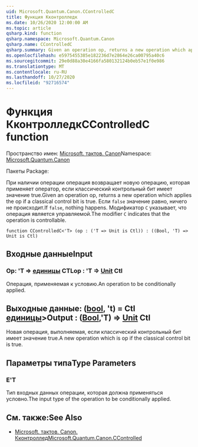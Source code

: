 ```yaml
---
uid: Microsoft.Quantum.Canon.CControlledC
title: Функция Кконтролледк
ms.date: 10/26/2020 12:00:00 AM
ms.topic: article
qsharp.kind: function
qsharp.namespace: Microsoft.Quantum.Canon
qsharp.name: CControlledC
qsharp.summary: Given an operation op, returns a new operation which applies the op if a classical control bit is true. If `false`, nothing happens. The modifier `C` indicates that the operation is controllable.
ms.openlocfilehash: e5975455385e182236d7e2864e26ca00795a40c6
ms.sourcegitcommit: 29e0d88a30e4166fa580132124b0eb57e1f0e986
ms.translationtype: MT
ms.contentlocale: ru-RU
ms.lasthandoff: 10/27/2020
ms.locfileid: "92716574"
---
```

# <a name="ccontrolledc-function"></a><span data-ttu-id="ef9c9-102">Функция Кконтролледк</span><span class="sxs-lookup"><span data-stu-id="ef9c9-102">CControlledC function</span></span>

<span data-ttu-id="ef9c9-103">Пространство имен: [Microsoft. тактов. Canon](xref:Microsoft.Quantum.Canon)</span><span class="sxs-lookup"><span data-stu-id="ef9c9-103">Namespace: [Microsoft.Quantum.Canon](xref:Microsoft.Quantum.Canon)</span></span>

<span data-ttu-id="ef9c9-104">Пакеты [](https://nuget.org/packages/)</span><span class="sxs-lookup"><span data-stu-id="ef9c9-104">Package: [](https://nuget.org/packages/)</span></span>


<span data-ttu-id="ef9c9-105">При наличии операции операция возвращает новую операцию, которая применяет оператор, если классический контрольный бит имеет значение true.</span><span class="sxs-lookup"><span data-stu-id="ef9c9-105">Given an operation op, returns a new operation which applies the op if a classical control bit is true.</span></span> <span data-ttu-id="ef9c9-106">Если `false` значение равно, ничего не происходит.</span><span class="sxs-lookup"><span data-stu-id="ef9c9-106">If `false`, nothing happens.</span></span>
<span data-ttu-id="ef9c9-107">Модификатор `C` указывает, что операция является управляемой.</span><span class="sxs-lookup"><span data-stu-id="ef9c9-107">The modifier `C` indicates that the operation is controllable.</span></span>

```qsharp
function CControlledC<'T> (op : ('T => Unit is Ctl)) : ((Bool, 'T) => Unit is Ctl)
```


## <a name="input"></a><span data-ttu-id="ef9c9-108">Входные данные</span><span class="sxs-lookup"><span data-stu-id="ef9c9-108">Input</span></span>

### <a name="op--t--unit-ctl"></a><span data-ttu-id="ef9c9-109">Op: 'T => [единицы](xref:microsoft.quantum.lang-ref.unit) CTL</span><span class="sxs-lookup"><span data-stu-id="ef9c9-109">op : 'T => [Unit](xref:microsoft.quantum.lang-ref.unit) Ctl</span></span>

<span data-ttu-id="ef9c9-110">Операция, применяемая к условию.</span><span class="sxs-lookup"><span data-stu-id="ef9c9-110">An operation to be conditionally applied.</span></span>



## <a name="output--boolt--unit-ctl"></a><span data-ttu-id="ef9c9-111">Выходные данные: ([bool](xref:microsoft.quantum.lang-ref.bool), 't) = Ctl [единицы](xref:microsoft.quantum.lang-ref.unit)></span><span class="sxs-lookup"><span data-stu-id="ef9c9-111">Output : ([Bool](xref:microsoft.quantum.lang-ref.bool),'T) => [Unit](xref:microsoft.quantum.lang-ref.unit) Ctl</span></span>

<span data-ttu-id="ef9c9-112">Новая операция, выполняемая, если классический контрольный бит имеет значение true.</span><span class="sxs-lookup"><span data-stu-id="ef9c9-112">A new operation which is op if the classical control bit is true.</span></span>

## <a name="type-parameters"></a><span data-ttu-id="ef9c9-113">Параметры типа</span><span class="sxs-lookup"><span data-stu-id="ef9c9-113">Type Parameters</span></span>

### <a name="t"></a><span data-ttu-id="ef9c9-114">Е</span><span class="sxs-lookup"><span data-stu-id="ef9c9-114">'T</span></span>

<span data-ttu-id="ef9c9-115">Тип входных данных операции, которая должна применяться условно.</span><span class="sxs-lookup"><span data-stu-id="ef9c9-115">The input type of the operation to be conditionally applied.</span></span>

## <a name="see-also"></a><span data-ttu-id="ef9c9-116">См. также:</span><span class="sxs-lookup"><span data-stu-id="ef9c9-116">See Also</span></span>

- [<span data-ttu-id="ef9c9-117">Microsoft. тактов. Canon. Кконтроллед</span><span class="sxs-lookup"><span data-stu-id="ef9c9-117">Microsoft.Quantum.Canon.CControlled</span></span>](xref:Microsoft.Quantum.Canon.CControlled)